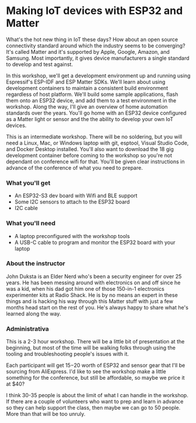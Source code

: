 # Making IoT devices with ESP32 and Matter

What's the hot new thing in IoT these days? How about an open source connectivity standard around which the industry seems to be converging? It's called Matter and it's supported by Apple, Google, Amazon, and Samsung. Most importantly, it gives device manufacturers a single standard to develop and test against.

In this workshop, we'll get a development environment up and running using Espressif's ESP-IDF and ESP Matter SDKs. We'll learn about using development containers to maintain a consistent build environment regardless of host platform. We'll build some sample applications, flash them onto an ESP32 device, and add them to a test environment in the workshop. Along the way, I'll give an overview of home automation standards over the years. You'll go home with an ESP32 device configured as a Matter light or sensor and the the ability to develop your own IoT devices.

This is an intermediate workshop. There will be no soldering, but you will need a Linux, Mac, or Windows laptop with git, esptool, Visual Studio Code, and Docker Desktop installed. You'll also want to download the 18 gig development container before coming to the workshop so you're not dependant on conference wifi for that. You'll be given clear instructions in advance of the conference of what you need to prepare.

### What you'll get
* An ESP32-S3 dev board with Wifi and BLE support
* Some I2C sensors to attach to the ESP32 board
* I2C cable

### What you'll need
* A laptop preconfigured with the workshop tools
* A USB-C cable to program and monitor the ESP32 board with your laptop 



### About the instructor

John Duksta is an Elder Nerd who's been a security engineer for over 25 years. He has been messing around with electronics on and off since he was a kid, when his dad got him one of those 150-in-1 electronics experimenter kits at Radio Shack. He is by no means an expert in these things and is hacking his way through this Matter stuff with just a few months head start on the rest of you. He's always happy to share what he's learned along the way.


### Administrativa
This is a 2-3 hour workshop. There will be a little bit of presentation at the beginning, but most of the time will be walking folks through using the tooling and troubleshooting people's issues with it.

Each participant will get $15-$20 worth of ESP32 and sensor gear that I'll be sourcing from AliExpress. I'd like to see the workshop make a little something for the conference, but still be affordable, so maybe we price it at $40? 

I think 30-35 people is about the limit of what I can handle in the workshop. If there are a couple of volunteers who want to prep and learn in advance so they can help support the class, then maybe we can go to 50 people. More than that will be too unruly.